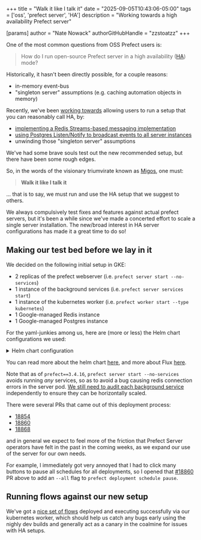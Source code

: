 +++
title = "Walk it like I talk it"
date = "2025-09-05T10:43:06-05:00"
tags = ['oss', 'prefect server', 'HA']
description = "Working towards a high availability Prefect server"

[params]
    author = "Nate Nowack"
    authorGitHubHandle = "zzstoatzz"
+++

One of the most common questions from OSS Prefect users is:

> How do I run open-source Prefect server in a high availability ([HA](https://en.wikipedia.org/wiki/High_availability)) mode?

Historically, it hasn't been directly possible, for a couple reasons:
- in-memory event-bus
- "singleton server" assumptions (e.g. caching automation objects in memory)

Recently, we've been [working towards](https://github.com/PrefectHQ/prefect/discussions/18150) allowing users to run a setup that you can reasonably call HA, by:
- [implementing a Redis Streams-based messaging implementation](https://github.com/PrefectHQ/prefect/pull/16432)
- [using Postgres Listen/Notify to broadcast events to all server instances](https://github.com/PrefectHQ/prefect/pull/18266)
- unwinding those "singleton server" assumptions

We've had some brave souls test out the new recommended setup, but there have been some rough edges.

So, in the words of the visionary triumvirate known as [Migos](https://www.wikipedia.org/wiki/Migos), one must:

> **Walk it like I talk it**


... that is to say, we must run and use the HA setup that we suggest to others.

We always compulsively test fixes and features against actual prefect servers, but it's been a while since we've made a concerted effort to scale a single server installation. The new/broad interest in HA server configurations has made it a great time to do so!

## Making our test bed before we lay in it

We decided on the following initial setup in GKE:
- 2 replicas of the prefect webserver (i.e. `prefect server start --no-services`)
- 1 instance of the background services (i.e. `prefect server services start`)
- 1 instance of the kubernetes worker (i.e. `prefect worker start --type kubernetes`)
- 1 Google-managed Redis instance
- 1 Google-managed Postgres instance

For the yaml-junkies among us, here are (more or less) the Helm chart configurations we used:

<details>
<summary>Helm chart configuration</summary>

`server.yaml`:
```yaml
---
apiVersion: helm.toolkit.fluxcd.io/v2
kind: HelmRelease
metadata:
  name: prefect-server
spec:
  interval: 5m
  chart:
    spec:
      chart: prefect-server
      version: "2025.9.5190948" # Pin to specific version
      sourceRef:
        kind: HelmRepository
        name: prefect
        namespace: flux-system
  values:
    global:
      prefect:
        image:
          repository: prefecthq/prefect
          prefectTag: 3.4.17-python3.11-kubernetes
    server:
      replicaCount: 2
      loggingLevel: WARNING
      uiConfig:
        prefectUiApiUrl: http://localhost:4200/api
      resources:
        requests:
          cpu: 500m
          memory: 512Mi
        limits:
          cpu: "1"
          memory: 1Gi
      # Add Redis auth environment variables to server pod
      extraEnvVarsSecret: prefect-redis-env-secret
    migrations:
      enabled: true
    backgroundServices:
      runAsSeparateDeployment: true
      # Use the Redis auth secret for password
      extraEnvVarsSecret: prefect-redis-env-secret
      messaging:
        broker: prefect_redis.messaging
        cache: prefect_redis.messaging
        redis:
          host: <REDIS_HOST_IP>
          port: 6379
          db: 0
          username: default
    # External PostgreSQL (Cloud SQL)
    postgresql:
      enabled: false
    # External Redis (Memorystore)
    redis:
      enabled: false
    # External database connection via secret
    # This secret will be created by SecretProviderClass from GCP Secret Manager
    secret:
      create: false
      name: prefect-db-connection-secret
```
`worker.yaml`:
```yaml
---
apiVersion: helm.toolkit.fluxcd.io/v2
kind: HelmRelease
metadata:
  name: prefect-worker
  namespace: <YOUR_NAMESPACE>
spec:
  chart:
    spec:
      chart: prefect-worker
      version: 2025.9.5190948
      sourceRef:
        kind: HelmRepository
        name: prefect
        namespace: flux-system
  driftDetection:
    mode: warn
  install:
    remediation:
      retries: 3
  interval: 5m
  maxHistory: 2
  upgrade:
    remediation:
      retries: 3
  values:
    worker:
      config:
        http2: false
        workPool: <YOUR_WORK_POOL_NAME>
      apiConfig: selfHostedServer
      selfHostedServerApiConfig:
        apiUrl: http://prefect-server.<YOUR_NAMESPACE>.svc.cluster.local:4200/api
      image:
        repository: prefecthq/prefect
        prefectTag: 3.4.17-python3.11-kubernetes
        pullPolicy: Always
      livenessProbe:
        enabled: true
      revisionHistoryLimit: 2
      resources:
        requests:
          memory: 1Gi
        limits:
          memory: 2Gi
```
</details>

You can read more about the helm chart [here](https://github.com/PrefectHQ/prefect-helm.git), and more about Flux [here](https://fluxcd.io/).


Note that as of `prefect==3.4.16`, `prefect server start --no-services` avoids running _any_ services, so as to avoid a bug causing redis connection errors in the server pod. [We still need to audit each background service](https://github.com/PrefectHQ/prefect/issues/18753) independently to ensure they can be horizontally scaled.


There were several PRs that came out of this deployment process:
- [18854](https://github.com/PrefectHQ/prefect/pull/18854)
- [18860](https://github.com/PrefectHQ/prefect/pull/18860)
- [18868](https://github.com/PrefectHQ/prefect/pull/18868)

and in general we expect to feel more of the friction that Prefect Server operators have felt in the past in the coming weeks, as we expand our use of the server for our own needs.

For example, I immediately got very annoyed that I had to click many buttons to pause all schedules for all deployments, so I opened that [#18860](https://github.com/PrefectHQ/prefect/pull/18860) PR above to add an `--all` flag to `prefect deployment schedule pause`.

## Running flows against our new setup

We've got a [nice set of flows](https://github.com/PrefectHQ/canary-flows) deployed and executing successfully via our kubernetes worker, which should help us catch any bugs early using the nighly dev builds and generally act as a canary in the coalmine for issues with HA setups.